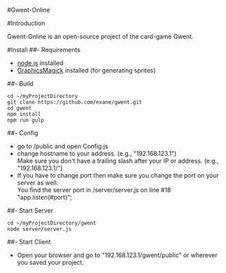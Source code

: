 #Gwent-Online

#Introduction

Gwent-Online is an open-source project of the card-game Gwent.

#Install
##- Requirements
- [node.js](https://nodejs.org/) installed
- [GraphicsMagick](http://www.graphicsmagick.org) installed (for generating sprites)

##- Build
```git
cd ~/myProjectDirectory
git clone https://github.com/exane/gwent.git
cd gwent
npm install
npm run gulp
```

##- Config
- go to /public and open Config.js
- change hostname to your address. (e.g., "192.168.123.1") <br>Make sure you don't have a trailing slash after your IP or address. (e.g., "192.168.123.1/")
- If you have to change port then make sure you change the port on your server as well. <br>You find the server port in /server/server.js on line #18 "app.listen(#port)";

##- Start Server
```
cd ~/myProjectDirectory/gwent
node server/server.js
```

##- Start Client
- Open your browser and go to "192.168.123.1/gwent/public" or wherever you saved your project.
